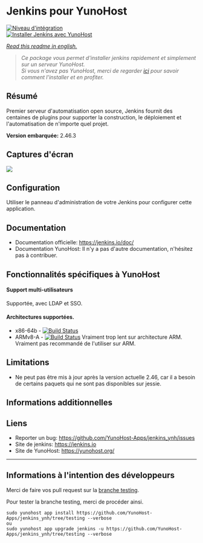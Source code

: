 # Jenkins pour YunoHost

[![Niveau d'intégration](https://dash.yunohost.org/integration/jenkins.svg)](https://ci-apps.yunohost.org/jenkins/job/jenkins%20%28Community%29/lastBuild/consoleFull)  
[![Installer Jenkins avec YunoHost](https://install-app.yunohost.org/install-with-yunohost.png)](https://install-app.yunohost.org/?app=jenkins)

*[Read this readme in english.](./README.md)*

> *Ce package vous permet d'installer jenkins rapidement et simplement sur un serveur YunoHost.  
Si vous n'avez pas YunoHost, merci de regarder [ici](https://yunohost.org/#/install_fr) pour savoir comment l'installer et en profiter.*

## Résumé
Premier serveur d'automatisation open source, Jenkins fournit des centaines de plugins pour supporter la construction, le déploiement et l'automatisation de n'importe quel projet.

**Version embarquée:** 2.46.3

## Captures d'écran

![](https://crudelis.fr/lutim/w8DlycXB.png)

## Configuration

Utiliser le panneau d'administration de votre Jenkins pour configurer cette application.

## Documentation

 * Documentation officielle: https://jenkins.io/doc/
 * Documentation YunoHost: Il n'y a pas d'autre documentation, n'hésitez pas à contribuer.

## Fonctionnalités spécifiques à YunoHost

#### Support multi-utilisateurs

Supportée, avec LDAP et SSO.

#### Architectures supportées.

* x86-64b - [![Build Status](https://ci-apps.yunohost.org/jenkins/job/jenkins%20(Community)/badge/icon)](https://ci-apps.yunohost.org/jenkins/job/jenkins%20(Community)/)
* ARMv8-A - [![Build Status](https://ci-apps.yunohost.org/jenkins/job/jenkins%20(Community)%20(%7EARM%7E)/badge/icon)](https://ci-apps.yunohost.org/jenkins/job/jenkins%20(Community)%20(%7EARM%7E)/) Vraiment trop lent sur architecture ARM. Vraiment pas recommandé de l'utiliser sur ARM.

## Limitations

* Ne peut pas être mis à jour après la version actuelle 2.46, car il a besoin de certains paquets qui ne sont pas disponibles sur jessie.

## Informations additionnelles

## Liens

 * Reporter un bug: https://github.com/YunoHost-Apps/jenkins_ynh/issues
 * Site de jenkins: https://jenkins.io
 * Site de YunoHost: https://yunohost.org/

---

Informations à l'intention des développeurs
----------------

Merci de faire vos pull request sur la [branche testing](https://github.com/YunoHost-Apps/jenkins_ynh/tree/testing).

Pour tester la branche testing, merci de procéder ainsi.
```
sudo yunohost app install https://github.com/YunoHost-Apps/jenkins_ynh/tree/testing --verbose
ou
sudo yunohost app upgrade jenkins -u https://github.com/YunoHost-Apps/jenkins_ynh/tree/testing --verbose
```
